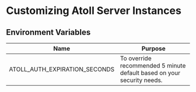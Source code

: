 Customizing Atoll Server Instances
==================================

Environment Variables
---------------------

| Name                          | Purpose                                                                |
|-------------------------------|------------------------------------------------------------------------|
| ATOLL_AUTH_EXPIRATION_SECONDS | To override recommended 5 minute default based on your security needs. |

